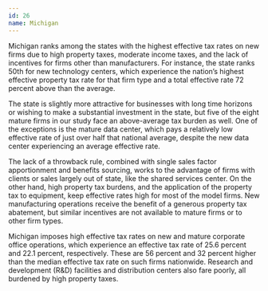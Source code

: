 ```yaml
---
id: 26
name: Michigan
---
```


Michigan ranks among the states with the highest effective tax rates on new firms due to high property taxes, moderate income taxes, and the lack of incentives for firms other than manufacturers. For instance, the state ranks 50th for new technology centers, which experience the nation’s highest effective property tax rate for that firm type and a total effective rate 72 percent above than the average.

The state is slightly more attractive for businesses with long time horizons or wishing to make a substantial investment in the state, but five of the eight mature firms in our study face an above-average tax burden as well. One of the exceptions is the mature data center, which pays a relatively low effective rate of just over half that national average, despite the new data center experiencing an average effective rate.

The lack of a throwback rule, combined with single sales factor apportionment and benefits sourcing, works to the advantage of firms with clients or sales largely out of state, like the shared services center. On the other hand, high property tax burdens, and the application of the property tax to equipment, keep effective rates high for most of the model firms. New manufacturing operations receive the benefit of a generous property tax abatement, but similar incentives are not available to mature firms or to other firm types.

Michigan imposes high effective tax rates on new and mature corporate office operations, which experience an effective tax rate of 25.6 percent and 22.1 percent, respectively. These are 56 percent and 32 percent higher than the median effective tax rate on such firms nationwide. Research and development (R&D) facilities and distribution centers also fare poorly, all burdened by high property taxes.
